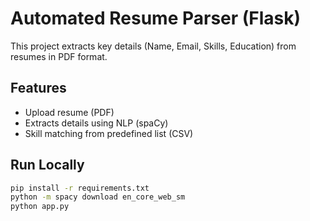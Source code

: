# Automated Resume Parser (Flask)

This project extracts key details (Name, Email, Skills, Education) from resumes in PDF format.

## Features
- Upload resume (PDF)
- Extracts details using NLP (spaCy)
- Skill matching from predefined list (CSV)

## Run Locally
```bash
pip install -r requirements.txt
python -m spacy download en_core_web_sm
python app.py